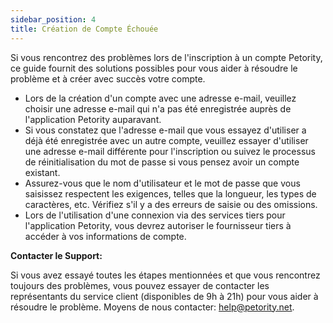 ```yaml
---
sidebar_position: 4
title: Création de Compte Échouée
---
```


Si vous rencontrez des problèmes lors de l'inscription à un compte Petority, ce guide fournit des solutions possibles pour vous aider à résoudre le problème et à créer avec succès votre compte.

+ Lors de la création d'un compte avec une adresse e-mail, veuillez choisir une adresse e-mail qui n'a pas été enregistrée auprès de l'application Petority auparavant.
+ Si vous constatez que l'adresse e-mail que vous essayez d'utiliser a déjà été enregistrée avec un autre compte, veuillez essayer d'utiliser une adresse e-mail différente pour l'inscription ou suivez le processus de réinitialisation du mot de passe si vous pensez avoir un compte existant.
+ Assurez-vous que le nom d'utilisateur et le mot de passe que vous saisissez respectent les exigences, telles que la longueur, les types de caractères, etc. Vérifiez s'il y a des erreurs de saisie ou des omissions.
+ Lors de l'utilisation d'une connexion via des services tiers pour l'application Petority, vous devrez autoriser le fournisseur tiers à accéder à vos informations de compte.

**Contacter le Support:**

Si vous avez essayé toutes les étapes mentionnées et que vous rencontrez toujours des problèmes, vous pouvez essayer de contacter les représentants du service client (disponibles de 9h à 21h) pour vous aider à résoudre le problème. Moyens de nous contacter: help@petority.net.